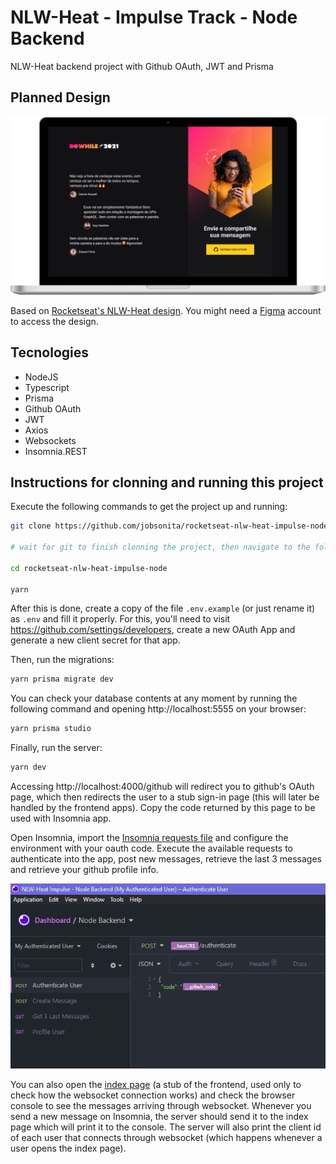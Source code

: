 # NLW-Heat - Impulse Track - Node Backend

NLW-Heat backend project with Github OAuth, JWT and Prisma

## Planned Design

<p align="center"><img alt="Planned design for the app" title="NLW-Heat Impulse Final Design" src="./.github/planned_design.png" width="720px"/></p>

Based on [Rocketseat's NLW-Heat design](https://www.figma.com/community/file/1031699316177416916). You might need a [Figma](https://figma.com) account to access the design.

## Tecnologies

- NodeJS
- Typescript
- Prisma
- Github OAuth
- JWT
- Axios
- Websockets
- Insomnia.REST

## Instructions for clonning and running this project

Execute the following commands to get the project up and running:

```bash
git clone https://github.com/jobsonita/rocketseat-nlw-heat-impulse-node.git

# wait for git to finish clonning the project, then navigate to the folder and install the dependencies:

cd rocketseat-nlw-heat-impulse-node

yarn
```

After this is done, create a copy of the file `.env.example` (or just rename it) as `.env` and fill it properly. For this, you'll need to visit https://github.com/settings/developers, create a new OAuth App and generate a new client secret for that app.

Then, run the migrations:

```bash
yarn prisma migrate dev
```

You can check your database contents at any moment by running the following command and opening http://localhost:5555 on your browser:

```bash
yarn prisma studio
```

Finally, run the server:

```bash
yarn dev
```

Accessing http://localhost:4000/github will redirect you to github's OAuth page, which then redirects the user to a stub sign-in page (this will later be handled by the frontend apps). Copy the code returned by this page to be used with Insomnia app.

Open Insomnia, import the [Insomnia requests file](tools/Insomnia_Requests_2021-10-21.json) and configure the environment with your oauth code. Execute the available requests to authenticate into the app, post new messages, retrieve the last 3 messages and retrieve your github profile info.

<p align="center"><img alt="Insomnia requests" title="NLW-Heat Impulse Insomnia Requests" src="./.github/insomnia_requests.png" width="720px"/></p>

You can also open the [index page](public/index.html) (a stub of the frontend, used only to check how the websocket connection works) and check the browser console to see the messages arriving through websocket. Whenever you send a new message on Insomnia, the server should send it to the index page which will print it to the console. The server will also print the client id of each user that connects through websocket (which happens whenever a user opens the index page).